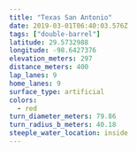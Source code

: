 ```yaml
---
title: "Texas San Antonio"
date: 2019-03-01T06:40:03.576Z
tags: ["double-barrel"]
latitude: 29.5732988
longitude: -98.6427376
elevation_meters: 297
distance_meters: 400
lap_lanes: 9
home_lanes: 9
surface_type: artificial
colors:
  - red
turn_diameter_meters: 79.86
turn_radius_b_meters: 40.18
steeple_water_location: inside
---
```


